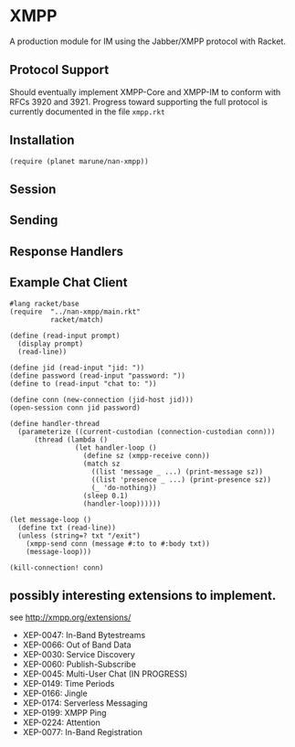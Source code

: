 # XMPP

A production module for IM using the Jabber/XMPP protocol with Racket.

## Protocol Support

Should eventually implement XMPP-Core and XMPP-IM to conform with RFCs
3920 and 3921. Progress toward supporting the full protocol is
currently documented in the file `xmpp.rkt`

## Installation

    (require (planet marune/nan-xmpp))

## Session

## Sending   

## Response Handlers 

## Example Chat Client

    #lang racket/base
    (require  "../nan-xmpp/main.rkt"
              racket/match)
    
    (define (read-input prompt)
      (display prompt)
      (read-line))
    
    (define jid (read-input "jid: "))
    (define password (read-input "password: "))
    (define to (read-input "chat to: "))
    
    (define conn (new-connection (jid-host jid)))
    (open-session conn jid password)
    
    (define handler-thread
      (parameterize ((current-custodian (connection-custodian conn)))
          (thread (lambda ()
                    (let handler-loop ()
                      (define sz (xmpp-receive conn))
                      (match sz
                        ((list 'message _ ...) (print-message sz))
                        ((list 'presence _ ...) (print-presence sz))
                        (_ 'do-nothing))
                      (sleep 0.1)
                      (handler-loop))))))
    
    (let message-loop () 
      (define txt (read-line))
      (unless (string=? txt "/exit")
        (xmpp-send conn (message #:to to #:body txt))                      
        (message-loop)))
    
    (kill-connection! conn)

## possibly interesting extensions to implement. 

see http://xmpp.org/extensions/

* XEP-0047: In-Band Bytestreams
* XEP-0066: Out of Band Data
* XEP-0030: Service Discovery
* XEP-0060: Publish-Subscribe
* XEP-0045: Multi-User Chat (IN PROGRESS)
* XEP-0149: Time Periods
* XEP-0166: Jingle
* XEP-0174: Serverless Messaging
* XEP-0199: XMPP Ping
* XEP-0224: Attention
* XEP-0077: In-Band Registration
